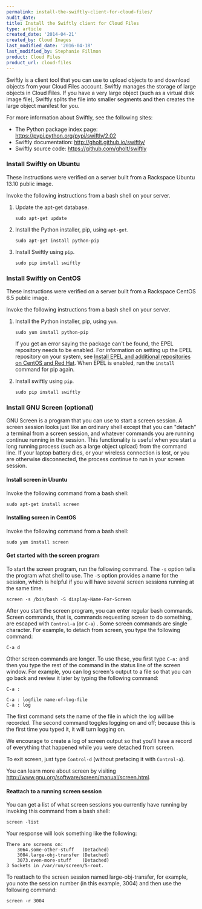 ```yaml
---
permalink: install-the-swiftly-client-for-cloud-files/
audit_date:
title: Install the Swiftly client for Cloud Files
type: article
created_date: '2014-04-21'
created_by: Cloud Images
last_modified_date: '2016-04-18'
last_modified_by: Stephanie Fillmon
product: Cloud Files
product_url: cloud-files
---
```


Swiftly is a client tool that you can use to upload objects to and
download objects from your Cloud Files account. Swiftly manages the
storage of large objects in Cloud Files. If you have a very large object
(such as a virtual disk image file), Swiftly splits the file into
smaller segments and then creates the large object manifest for you.

For more information about Swiftly, see the following sites:

-   The Python package index page:
    <https://pypi.python.org/pypi/swiftly/2.02>
-   Swiftly documentation: <http://gholt.github.io/swiftly/>
-   Swiftly source code: <https://github.com/gholt/swiftly>

### Install Swiftly on Ubuntu

These instructions were verified on a server built from a Rackspace
Ubuntu 13.10 public image.

Invoke the following instructions from a bash shell on your server.

1.  Update the apt-get database.

        sudo apt-get update

2.  Install the Python installer, pip, using `apt-get`.

        sudo apt-get install python-pip

3.  Install Swiftly using `pip`.

        sudo pip install swiftly

### Install Swiftly on CentOS

These instructions were verified on a server built from a Rackspace
CentOS 6.5 public image.

Invoke the following instructions from a bash shell on your server.

1.  Install the Python installer, pip, using `yum`.

        sudo yum install python-pip

    If you get an error saying the package can't be found, the EPEL
    repository needs to be enabled. For information on setting up the
    EPEL repository on your system, see [Install EPEL and additional repositories on CentOS and Red Hat](/how-to/install-epel-and-additional-repositories-on-centos-and-red-hat).
    When EPEL is enabled, run the `install` command for pip again.

2.  Install swiftly using `pip`.

        sudo pip install swiftly

### Install GNU Screen (optional)

GNU Screen is a program that you can use to start a screen session. A
screen session looks just like an ordinary shell except that you can
"detach" a terminal from a screen session, and whatever commands you are
running  continue running in the session. This functionality is useful
when you start a long running process (such as a large object upload)
from the command line. If your laptop battery dies, or your wireless
connection is lost, or you are otherwise disconnected, the process
continue to run in your screen session.

#### Install screen in Ubuntu

Invoke the following command from a bash shell:

    sudo apt-get install screen

#### Installing screen in CentOS

Invoke the following command from a bash shell:

    sudo yum install screen

#### Get started with the screen program

To start the screen program, run the following command. The `-s`
option tells the program what shell to use. The `-S` option provides a
name for the session, which is helpful if you will have several screen
sessions running at the same time.

    screen -s /bin/bash -S display-Name-For-Screen

After you start the screen program, you can enter regular bash
commands. Screen commands, that is, commands requesting screen to do
something, are escaped with `Control-a` (or `C-a`) . Some screen
commands are single character. For example, to detach from screen, you
type the following command:

    C-a d

Other screen commands are longer. To use these, you first type
`C-a:` and then you type the rest of the command in the status line
of the screen window. For example, you can log screen's output to a file
so that you can go back and review it later by typing the following
command:

    C-a :

    C-a : logfile name-of-log-file
    C-a : log

The first command sets the name of the file in which the log will be
recorded. The second command toggles logging on and off; because this is
the first time you typed it, it will turn logging on.

We encourage to create a log of screen output so that you'll have a
record of everything that happened while you were detached from screen.

To exit screen, just type `Control-d` (without prefacing it with
`Control-a`).

You can learn more about screen by visiting
<http://www.gnu.org/software/screen/manual/screen.html>.

#### Reattach to a running screen session

You can get a list of what screen sessions you currently have running by
invoking this command from a bash shell:

    screen -list

Your response will look something like the following:

    There are screens on:
        3064.some-other-stuff   (Detached)
        3004.large-obj-transfer (Detached)
        3073.even-more-stuff    (Detached)
    3 Sockets in /var/run/screen/S-root.

To reattach to the screen session named large-obj-transfer, for example,
you note the session number (in this example, 3004) and then use the
following command:

    screen -r 3004
